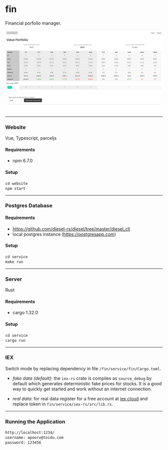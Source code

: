 # fin

 Financial porfolio manager.

![alt text](./screenshot.png)

---

### Website
Vue, Typescript, parceljs

#### Requirements
- npm 6.7.0

#### Setup
```
cd website
npm start
```

---

### Postgres Database

#### Requirements
- https://github.com/diesel-rs/diesel/tree/master/diesel_cli
- local postgres instance (https://postgresapp.com)

#### Setup
```
cd service
make run
```

---

### Server
Rust

#### Requirements
- cargo 1.32.0

#### Setup
```
cd service
cargo run
```

---

### IEX
Switch mode by replacing dependency in file `/fin/service/fin/Cargo.toml`.

- *fake data (default)*: the `iex-rs` crate is compiles as `source_debug` by default
which generates deterministic fake prices for stocks. It is a good way to quickly get
started and work without an internet connection.

- *real data*: for real data register for a free account at [iex cloud](https://iexcloud.io)
and replace token in `fin/service/iex-rs/src/lib.rs`.

---

### Running the Application
```
http://localhost:1234/
username: apoorv@toidu.com
password: 123456
```
